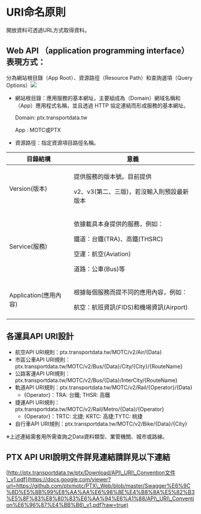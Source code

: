 # URI命名原則

開放資料可透過URL方式取得資料。

## Web API （application programming interface）表現方式：

分為網站根目錄（App Root）、資源路徑（Resource Path）和查詢選項（Query Options）![ ](https://ptx.transportdata.tw/PTX/Content/Images/sample\_06.jpg)

*   網站根目錄：應用服務的基本網址，主要組成為（Domain）網域名稱和（App）應用程式名稱，並且透過 HTTP 協定連結而形成服務的基本網址。

    Domain: ptx.transportdata.tw

    App : MOTC或PTX
* 資源路徑：指定資源項目路徑名稱。

| 目錄結構              | 意義                                                                                        |
| ----------------- | ----------------------------------------------------------------------------------------- |
| Version(版本)       | <p>提供服務的版本號。目前提供</p><p>v2、v3(第二、三版)，若沒輸入則預設最新版本</p>                                       |
| Service(服務)       | <p>依據載具本身提供的服務，例如：</p><p>鐵道：台鐵(TRA)、高鐵(THSRC)</p><p>空運：航空(Aviation)</p><p>道路：公車(Bus)等</p> |
| Application(應用內容) | <p>根據每個服務而提不同的應用內容，例如：</p><p>航空：航班資訊(FIDS)和機場資訊(Airport)</p>                              |

## 各運具API URI設計

* 航空API URI規則：ptx.transportdata.tw/MOTC/v2/Air/{Data}
* 市區公車API URI規則：ptx.transportdata.tw/MOTC/v2/Bus/{Data}/City/{City}/{RouteName}
* 公路客運API URI規則：ptx.transportdata.tw/MOTC/v2/Bus/{Data}/InterCity/{RouteName}
* 軌道API URI規則：ptx.transportdata.tw/MOTC/v2/Rail/{Operator}/{Data}
  * {Operator}：TRA: 台鐵; THSR: 高鐵
* 捷運API URI規則：ptx.transportdata.tw/MOTC/v2/Rail/Metro/{Data}/{Operator}
  * {Operator}：TRTC: 北捷; KRTC: 高捷;TYTC: 桃捷
* 自行車API URI規則：ptx.transportdata.tw/MOTC/v2/Bike/{Data}/{City}

※上述連結需套用所需查詢之Data資料類型、業管機關、城市或路線。

## PTX API URI說明文件詳見連結請詳見以下連結

[http://ptx.transportdata.tw/ptx/Download/API\_URI\_Convention文件\_v1.pdf](https://docs.google.com/viewer?url=https://github.com/ptxmotc/PTX\_Web/blob/master/Swagger%E6%9C%8D%E5%8B%99%E8%AA%AA%E6%98%8E%E4%B8%8A%E5%82%B3%E5%8F%83%E8%80%83%E6%AA%94%E6%A1%88/API\_URI\_Convention%E6%96%87%E4%BB%B6\_v1.pdf?raw=true)
